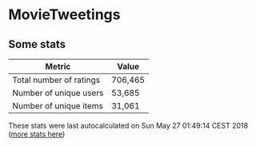 # MovieTweetings
## Some stats

Metric | Value
--- | ---
Total number of ratings                 | 706,465
Number of unique users                  | 53,685
Number of unique items                  | 31,061
These stats were last autocalculated on Sun May 27 01:49:14 CEST 2018  ([more stats here](./stats.md))

